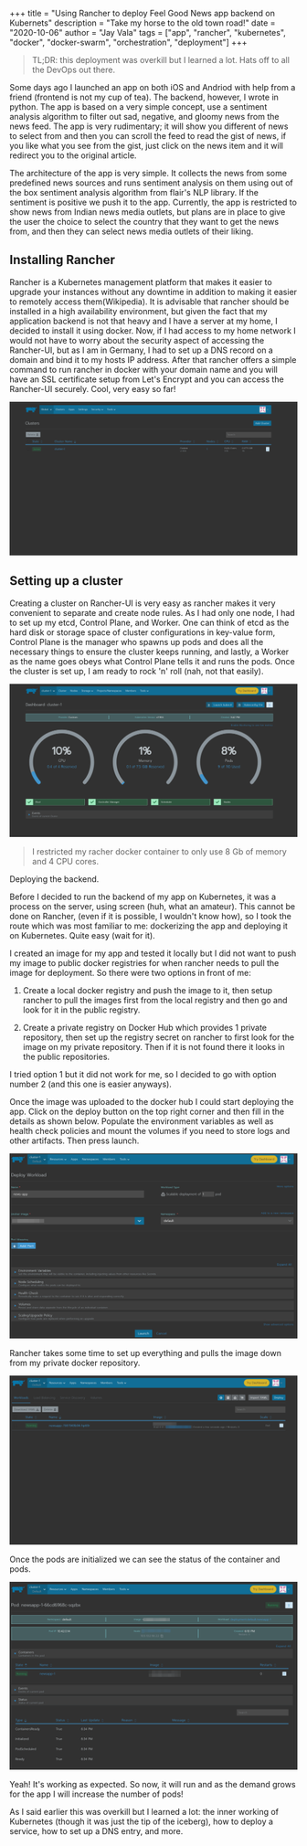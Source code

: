 +++
title = "Using Rancher to deploy Feel Good News app backend on Kubernets"
description =  "Take my horse to the old town road!"
date = "2020-10-06"
author = "Jay Vala"
tags = ["app", "rancher", "kubernetes", "docker", "docker-swarm", "orchestration", "deployment"]
+++

> TL;DR: this deployment was overkill but I learned a lot. Hats off to all the DevOps out there.

Some days ago I launched an app on both iOS and Andriod with help from a friend (frontend is not my cup of tea). The backend, however, I wrote in python. The app is based on a very simple concept, use a sentiment analysis algorithm to filter out sad, negative, and gloomy news from the news feed. The app is very rudimentary; it will show you different  of news to select from and then you can scroll the feed to read the gist of news, if you like what you see from the gist, just click on the news item and it will redirect you to the original article.

The architecture of the app is very simple. It collects the news from some predefined news sources and runs sentiment analysis on them using out of the box sentiment analysis algorithm from flair's NLP library. If the sentiment is positive we push it to the app. Currently, the app is restricted to show news from Indian news media outlets, but plans are in place to give the user the choice to select the country that they want to get the news from, and then they can select news media outlets of their liking.


## Installing Rancher

Rancher is a Kubernetes management platform that makes it easier to upgrade your instances without any downtime in addition to making it easier to remotely access them(Wikipedia). It is advisable that rancher should be installed in a high availability environment, but given the fact that my application backend is not that heavy and I have a server at my home, I decided to install it using docker. Now, if I had access to my home network I would not have to worry about the security aspect of accessing the Rancher-UI, but as I am in Germany, I had to set up a DNS record on a domain and bind it to my hosts IP address. After that rancher offers a simple command to run rancher in docker with your domain name and you will have an SSL certificate setup from Let's Encrypt and you can access the Rancher-UI securely. Cool, very easy so far!

![clustersetup](https://github.com/jdvala/website/blob/master/img/cluster_setup.png?raw=true)


## Setting up a cluster

Creating a cluster on Rancher-UI is very easy as rancher makes it very convenient to separate and create node rules. As I had only one node, I had to set up my etcd, Control Plane, and Worker. One can think of etcd  as the hard disk or storage space of cluster configurations in key-value form, Control Plane is the manager who spawns up pods and does all the necessary things to ensure the cluster keeps running, and lastly, a Worker as the name goes obeys what Control Plane tells it and runs the pods. Once the cluster is set up, I am ready to rock 'n' roll (nah, not that easily).

![clusterDashboard](https://github.com/jdvala/website/blob/master/img/cluster_dashboard.png?raw=true)


> I restricted my racher docker container to only use 8 Gb of memory and 4 CPU cores.

Deploying the backend.

Before I decided to run the backend of my app on Kubernetes, it was a process on the server, using screen (huh, what an amateur). This cannot be done on Rancher, (even if it is possible, I wouldn't know how), so I took the route which was most familiar to me: dockerizing the app and deploying it on Kubernetes. Quite easy (wait for it).

I created an image for my app and tested it locally but I did not want to push my image to public docker registries for when rancher needs to pull the image for deployment. So there were two options in front of me:


1. Create a local docker registry and push the image to it, then setup rancher to pull the images first from the local registry and then go and look for it in the public registry.

2. Create a private registry on Docker Hub which provides 1 private repository, then set up the registry secret on rancher to first look for the image on my private repository. Then if it is not found there it looks in the public repositories.

I tried option 1 but it did not work for me, so I decided to go with option number 2 (and this one is easier anyways).

Once the image was uploaded to the docker hub I could start deploying the app. Click on the deploy button on the top right corner and then fill in the details as shown below. Populate the environment variables as well as health check policies and mount the volumes if you need to store logs and other artifacts. Then press launch.

![DeplyApp](https://github.com/jdvala/website/blob/master/img/deploy_app.png?raw=true)

Rancher takes some time to set up everything and pulls the image down from my private docker repository.

![Deploying](https://github.com/jdvala/website/blob/master/img/deployment_going.png?raw=true)


Once the pods are initialized we can see the status of the container and pods.

![Deployed](https://github.com/jdvala/website/blob/master/img/deployed.png?raw=true)

Yeah! It's working as expected. So now, it will run and as the demand grows for the app I will increase the number of pods!

As I said earlier this was overkill but I learned a lot: the inner working of Kubernetes (though it was just the tip of the iceberg), how to deploy a service, how to set up a DNS entry, and more.